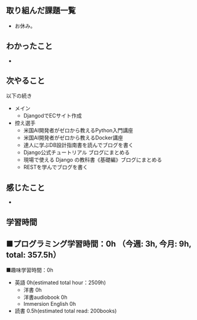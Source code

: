 ## 取り組んだ課題一覧
- お休み。

## わかったこと
- 

## 次やること
以下の続き
- メイン
  - DjangodでECサイト作成
- 控え選手 
  - 米国AI開発者がゼロから教えるPython入門講座
  - 米国AI開発者がゼロから教えるDocker講座
  - 達人に学ぶDB設計指南書を読んでブログを書く
  - Django公式チュートリアル ブログにまとめる
  - 現場で使える Django の教科書《基礎編》ブログにまとめる
  - RESTを学んでブログを書く

## 感じたこと
- 

## 学習時間
■プログラミング学習時間：0h （今週: 3h, 今月: 9h, total: 357.5h）
- 

■趣味学習時間：0h
- 英語 0h(estimated total hour：2509h)
  - 洋書 0h
  - 洋書audiobook 0h
  - Immersion English 0h
- 読書 0.5h(estimated total read: 200books)
